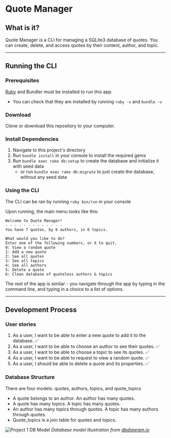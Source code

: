 # Quote Manager

## What is it?
Quote Manager is a CLI for managing a SQLite3 database of quotes. You can create, delete, and access quotes by their content, author, and topic.

---
## Running the CLI
### Prerequisites
[Ruby](https://www.ruby-lang.org/en/documentation/installation/ "Ruby installation page") and Bundler must be installed to run this app.
- You can check that they are installed by running `ruby -v` and `bundle -v`

### Download
Clone or download this repository to your computer.

### Install Dependencies
1. Navigate to this project's directory
2. Run `bundle install` in your console to install the required gems
3. Run `bundle exec rake db:setup` to create the database and initialize it with seed data
    * or run `bundle exec rake db:migrate` to just create the database, without any seed data

### Using the CLI
The CLI can be ran by running `ruby bin/run` in your console

Upon running, the main menu looks like this:
```
Welcome to Quote Manager!
- - - - - - - - - - - - -
You have 7 quotes, by 6 authors, in 6 topics.

What would you like to do?
Enter one of the following numbers, or X to quit.
0: View a random quote
1: Add a new quote
2: See all quotes
3: See all topics
4: See all authors
5: Delete a quote
6: Clean database of quoteless authors & topics
```
The rest of the app is similar - you navigate through the app by typing in the command line, and typing in a choice to a list of options.

---
## Development Process

### User stories
1. As a user, I want to be able to enter a new quote to add it to the database. ✅
2. As a user, I want to be able to choose an author to see their quotes. ✅
3. As a user, I want to be able to choose a topic to see its quotes. ✅
4. As a user, I want to be able to request to view a random quote. ✅
5. As a user, I should be able to delete a quote and its properties. ✅

### Database Structure
There are four models: quotes, authors, topics, and quote_topics
- A quote belongs to an author. An author has many quotes.
- A quote has many topics. A topic has many quotes.
- An author has many topics through quotes. A topic has many authors through quotes.
- Quote_topics is a join table for quotes and topics.

![Project 1 DB Model](https://user-images.githubusercontent.com/78397791/178157480-713d146a-a6bb-4826-ba9f-4d7ad5be5126.png)
*Database model illustration from [dbdiagram.io](https://dbdiagram.io/d/62cb1a02cc1bc14cc58d0192 "This model diagram")*
